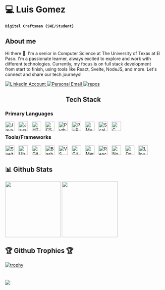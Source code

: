 <h1> 💻 Luis Gomez </h1>

 **`Digital Craftsmen (SWE/Student)`** 
 

 ## About me
Hi there 👋. I'm a senior in Computer Science at The University of Texas at El Paso. I'm a passionate learner, always excited to explore and work with different technologies. Currently, my focus is on full stack development from start to finish, using tools like React, Svelte, NodeJS, and more. Let's connect and share our tech journeys!

<p>
    <a href="https://www.linkedin.com/in/luisgomez31209/">
    <img alt="LinkedIn Account" src="https://custom-icon-badges.demolab.com/badge/-LinkedIn-blue?style=for-the-badge&logo=linkedin">
    </a>
    <a href="mailto:luisg31209@gmail.com">
        <img alt="Personal Email" src="https://custom-icon-badges.demolab.com/badge/luisg31209@gmail.com-red?style=for-the-badge&logo=mention&logoColor=white">
    </img>
    <a href="https://github.com/Lg0ma?tab=repositories">
        <img alt="repos" src="https://custom-icon-badges.demolab.com/badge/-My%20Repos-purple?style=for-the-badge&logoColor=white&logo=repo">
    </a>
</p>

<h2 style="text-align: center;">Tech Stack</h2>
<!-- Existing Logos -->
<h3>Primary Languages</h3>
<img align="left" alt="Java" width="30px" style="padding-right:10px" src="https://cdn.jsdelivr.net/gh/devicons/devicon@latest/icons/java/java-original.svg">
<img align="left" alt="JavaScript" width="30px" style="padding-right:10px" src="https://cdn.jsdelivr.net/gh/devicons/devicon@latest/icons/javascript/javascript-original.svg">
<img align="left" alt="HTML5" width="30px" style="padding-right:10px" src="https://cdn.jsdelivr.net/gh/devicons/devicon@latest/icons/html5/html5-original.svg">
<img align="left" alt="CSS3" width="30px" style="padding-right:10px" src="https://cdn.jsdelivr.net/gh/devicons/devicon@latest/icons/css3/css3-original.svg">
<img align="left" alt="Python" width="30px" style="padding-right:10px" src="https://cdn.jsdelivr.net/gh/devicons/devicon@latest/icons/python/python-plain.svg">
<img align="left" alt="PHP" width="30px" style="padding-right:10px" src="https://cdn.jsdelivr.net/gh/devicons/devicon@latest/icons/php/php-original.svg">
<img align="left" alt="MySQL" width="30px" style="padding-right:10px" src="https://cdn.jsdelivr.net/gh/devicons/devicon@latest/icons/mysql/mysql-original.svg">
<img align="left" alt="Scala" width="30px" style="padding-right:10px" src="https://cdn.jsdelivr.net/gh/devicons/devicon@latest/icons/scala/scala-original.svg">
<img align="left" alt="C" width="30px" style="padding-right:10px" src="https://cdn.jsdelivr.net/gh/devicons/devicon/icons/c/c-original.svg">
<br>
<h3>Tools/Frameworks</h3>
<img align="left" alt="Svelte" width="30px" style="padding-right:10px" src="https://cdn.jsdelivr.net/gh/devicons/devicon@latest/icons/svelte/svelte-original.svg">
<img align="left" alt="Ubuntu" width="30px" style="padding-right:10px" src="https://cdn.jsdelivr.net/gh/devicons/devicon@latest/icons/ubuntu/ubuntu-original.svg">
<img align="left" alt="Git" width="30px" style="padding-right:10px" src="https://cdn.jsdelivr.net/gh/devicons/devicon@latest/icons/git/git-original.svg">
<img align="left" alt="Bash" width="30px" style="padding-right:10px" src="https://cdn.jsdelivr.net/gh/devicons/devicon@latest/icons/bash/bash-original.svg">
<img align="left" alt="VS Code" width="30px" style="padding-right:10px" src="https://cdn.jsdelivr.net/gh/devicons/devicon@latest/icons/vscode/vscode-original.svg">
<img align="left" alt="GitHub" width="30px" style="padding-right:10px" src="https://cdn.jsdelivr.net/gh/devicons/devicon@latest/icons/github/github-original.svg">
<img align="left" alt="Markdown" width="30px" style="padding-right:10px" src="https://cdn.jsdelivr.net/gh/devicons/devicon@latest/icons/markdown/markdown-original.svg">
<img align="left" alt="React" width="30px" style="padding-right:10px" src="https://cdn.jsdelivr.net/gh/devicons/devicon@latest/icons/react/react-original.svg">
<img align="left" alt="NodeJS" width="30px" style="padding-right:10px" src="https://cdn.jsdelivr.net/gh/devicons/devicon@latest/icons/nodejs/nodejs-original.svg">
<img align="left" alt="Docker" width="30px" style="padding-right:10px" src="https://cdn.jsdelivr.net/gh/devicons/devicon@latest/icons/docker/docker-original.svg">
<img align="left" alt="Linux" width="30px" style="padding-right:10px" src="https://cdn.jsdelivr.net/gh/devicons/devicon@latest/icons/linux/linux-original.svg">
<br><br>

## 📊 Github Stats
<img height=180 align="left" src="https://github-readme-stats.vercel.app/api?username=Lg0ma" />
<img height=180 align="center" src="https://github-readme-stats.vercel.app/api/top-langs?username=Lg0ma&layout=compact&langs_count=8&card_width=320" />


## 🏆 Github Trophies 🏆 
[![trophy](https://github-profile-trophy.vercel.app/?username=Lg0ma&theme=juicyfresh&no-bg=true)](https://github.com/ryo-ma/github-profile-trophy)
#


<!-- Profile Views -->
<a href="https://visitcount.itsvg.in">
  <img src="https://visitcount.itsvg.in/api?id=Lg0ma&label=Profile%20Views&color=6&icon=3&pretty=true" />
</a>
